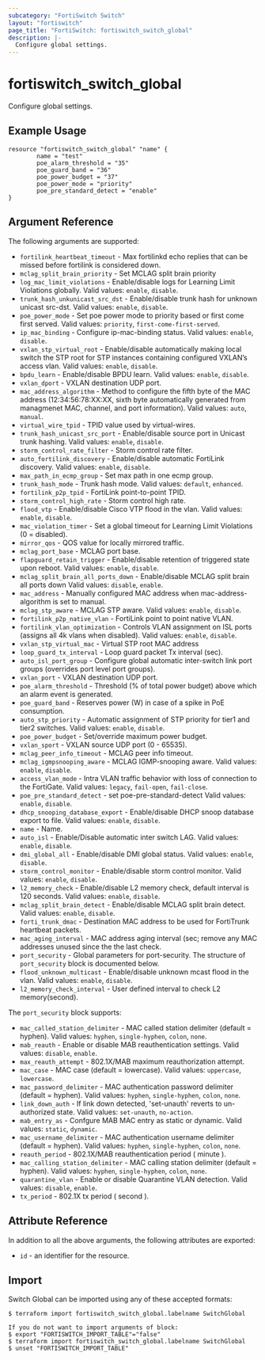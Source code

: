 ```yaml
---
subcategory: "FortiSwitch Switch"
layout: "fortiswitch"
page_title: "FortiSwitch: fortiswitch_switch_global"
description: |-
  Configure global settings.
---
```


# fortiswitch_switch_global
Configure global settings.

## Example Usage

```hcl
resource "fortiswitch_switch_global" "name" {
        name = "test"
        poe_alarm_threshold = "35"
        poe_guard_band = "36"
        poe_power_budget = "37"
        poe_power_mode = "priority"
        poe_pre_standard_detect = "enable"
}
```

## Argument Reference

The following arguments are supported:

* `fortilink_heartbeat_timeout` - Max fortilinkd echo replies that can be missed before fortilink is considered down.
* `mclag_split_brain_priority` - Set MCLAG split brain priority
* `log_mac_limit_violations` - Enable/disable logs for Learning Limit Violations globally. Valid values: `enable`, `disable`.
* `trunk_hash_unkunicast_src_dst` - Enable/disable trunk hash for unknown unicast src-dst. Valid values: `enable`, `disable`.
* `poe_power_mode` - Set poe power mode to priority based or first come first served. Valid values: `priority`, `first-come-first-served`.
* `ip_mac_binding` - Configure ip-mac-binding status. Valid values: `enable`, `disable`.
* `vxlan_stp_virtual_root` - Enable/disable automatically making local switch the STP root for STP instances containing configured VXLAN’s access vlan. Valid values: `enable`, `disable`.
* `bpdu_learn` - Enable/disable BPDU learn. Valid values: `enable`, `disable`.
* `vxlan_dport` - VXLAN destination UDP port.
* `mac_address_algorithm` - Method to configure the fifth byte of the MAC address 
 (12:34:56:78:XX:XX, sixth byte automatically generated from managmenet MAC, channel, and port information). Valid values: `auto`, `manual`.
* `virtual_wire_tpid` - TPID value used by virtual-wires.
* `trunk_hash_unicast_src_port` - Enable/disable source port in Unicast trunk hashing. Valid values: `enable`, `disable`.
* `storm_control_rate_filter` - Storm control rate filter.
* `auto_fortilink_discovery` - Enable/disable automatic FortiLink discovery. Valid values: `enable`, `disable`.
* `max_path_in_ecmp_group` - Set max path in one ecmp group.
* `trunk_hash_mode` - Trunk hash mode. Valid values: `default`, `enhanced`.
* `fortilink_p2p_tpid` - FortiLink point-to-point TPID.
* `storm_control_high_rate` - Storm control high rate.
* `flood_vtp` - Enable/disable Cisco VTP flood in the vlan. Valid values: `enable`, `disable`.
* `mac_violation_timer` - Set a global timeout for Learning Limit Violations (0 = disabled).
* `mirror_qos` - QOS value for locally mirrored traffic.
* `mclag_port_base` - MCLAG port base.
* `flapguard_retain_trigger` - Enable/disable retention of triggered state upon reboot. Valid values: `enable`, `disable`.
* `mclag_split_brain_all_ports_down` - Enable/disable MCLAG split brain all ports down Valid values: `disable`, `enable`.
* `mac_address` - Manually configured MAC address when mac-address-algorithm is set to manual.
* `mclag_stp_aware` - MCLAG STP aware. Valid values: `enable`, `disable`.
* `fortilink_p2p_native_vlan` - FortiLink point to point native VLAN.
* `fortilink_vlan_optimization` - Controls VLAN assignment on ISL ports (assigns all 4k vlans when disabled). Valid values: `enable`, `disable`.
* `vxlan_stp_virtual_mac` - Virtual STP root MAC address
* `loop_guard_tx_interval` - Loop guard packet Tx interval (sec).
* `auto_isl_port_group` - Configure global automatic inter-switch link port groups (overrides port level port groups).
* `vxlan_port` - VXLAN destination UDP port.
* `poe_alarm_threshold` - Threshold (% of total power budget) above which an alarm event is generated.
* `poe_guard_band` - Reserves power (W) in case of a spike in PoE consumption.
* `auto_stp_priority` - Automatic assignment of STP priority for tier1 and tier2 switches. Valid values: `enable`, `disable`.
* `poe_power_budget` - Set/override maximum power budget.
* `vxlan_sport` - VXLAN source UDP port (0 - 65535).
* `mclag_peer_info_timeout` - MCLAG peer info timeout.
* `mclag_igmpsnooping_aware` - MCLAG IGMP-snooping aware. Valid values: `enable`, `disable`.
* `access_vlan_mode` - Intra VLAN traffic behavior with loss of connection to the FortiGate. Valid values: `legacy`, `fail-open`, `fail-close`.
* `poe_pre_standard_detect` - set poe-pre-standard-detect Valid values: `enable`, `disable`.
* `dhcp_snooping_database_export` - Enable/disable DHCP snoop database export to file. Valid values: `enable`, `disable`.
* `name` - Name.
* `auto_isl` - Enable/Disable automatic inter switch LAG. Valid values: `enable`, `disable`.
* `dmi_global_all` - Enable/disable DMI global status. Valid values: `enable`, `disable`.
* `storm_control_monitor` - Enable/disable storm control monitor. Valid values: `enable`, `disable`.
* `l2_memory_check` - Enable/disable L2 memory check, default interval is 120 seconds. Valid values: `enable`, `disable`.
* `mclag_split_brain_detect` - Enable/disable MCLAG split brain detect. Valid values: `enable`, `disable`.
* `forti_trunk_dmac` - Destination MAC address to be used for FortiTrunk heartbeat packets.
* `mac_aging_interval` - MAC address aging interval (sec; remove any MAC addresses unused since the the last check.
* `port_security` - Global parameters for port-security. The structure of `port_security` block is documented below.
* `flood_unknown_multicast` - Enable/disable unknown mcast flood in the vlan. Valid values: `enable`, `disable`.
* `l2_memory_check_interval` - User defined interval to check L2 memory(second). 

The `port_security` block supports:

* `mac_called_station_delimiter` - MAC called station delimiter (default = hyphen). Valid values: `hyphen`, `single-hyphen`, `colon`, `none`.
* `mab_reauth` - Enable or disable MAB reauthentication settings. Valid values: `disable`, `enable`.
* `max_reauth_attempt` - 802.1X/MAB maximum reauthorization attempt.
* `mac_case` - MAC case (default = lowercase). Valid values: `uppercase`, `lowercase`.
* `mac_password_delimiter` - MAC authentication password delimiter (default = hyphen). Valid values: `hyphen`, `single-hyphen`, `colon`, `none`.
* `link_down_auth` - If link down detected, 'set-unauth' reverts to un-authorized state. Valid values: `set-unauth`, `no-action`.
* `mab_entry_as` - Confgure MAB MAC entry as static or dynamic. Valid values: `static`, `dynamic`.
* `mac_username_delimiter` - MAC authentication username delimiter (default = hyphen). Valid values: `hyphen`, `single-hyphen`, `colon`, `none`.
* `reauth_period` - 802.1X/MAB reauthentication period ( minute ).
* `mac_calling_station_delimiter` - MAC calling station delimiter (default = hyphen). Valid values: `hyphen`, `single-hyphen`, `colon`, `none`.
* `quarantine_vlan` - Enable or disable Quarantine VLAN detection. Valid values: `disable`, `enable`.
* `tx_period` - 802.1X tx period ( second ).


## Attribute Reference

In addition to all the above arguments, the following attributes are exported:
* `id` - an identifier for the resource.

## Import

Switch Global can be imported using any of these accepted formats:
```
$ terraform import fortiswitch_switch_global.labelname SwitchGlobal

If you do not want to import arguments of block:
$ export "FORTISWITCH_IMPORT_TABLE"="false"
$ terraform import fortiswitch_switch_global.labelname SwitchGlobal
$ unset "FORTISWITCH_IMPORT_TABLE"
```
